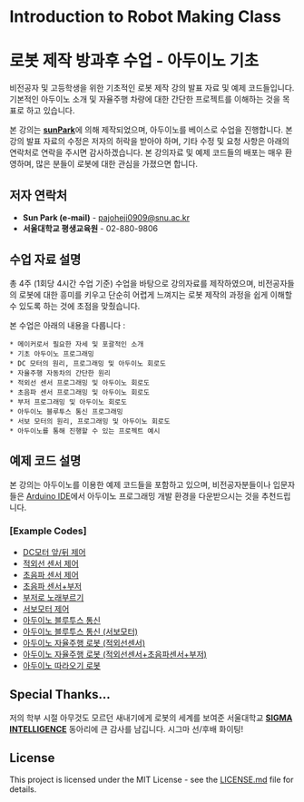 # Introduction to Robot Making Class 
# 로봇 제작 방과후 수업 - 아두이노 기초 

비전공자 및 고등학생을 위한 기초적인 로봇 제작 강의 발표 자료 및 예제 코드들입니다. 기본적인 아두이노 소개 및 자율주행 차량에 대한 간단한 프로젝트를 이해하는 것을 목표로 하고 있습니다.

본 강의는 [**sunPark**](https://www.facebook.com/profile.php?id=100007447598985)에 의해 제작되었으며, 아두이노를 베이스로 수업을 진행합니다. 본 강의 발표 자료의 수정은 저자의 허락을 받아야 하며, 기타 수정 및 요청 사항은 아래의 연락처로 연락을 주시면 감사하겠습니다. 본 강의자료 및 예제 코드들의 배포는 매우 환영하며, 많은 분들이 로봇에 대한 관심을 가졌으면 합니다.

## 저자 연락처
* **Sun Park (e-mail)** - pajoheji0909@snu.ac.kr
* **서울대학교 평생교육원** - 02-880-9806

## 수업 자료 설명
총 4주 (1회당 4시간 수업 기준) 수업을 바탕으로 강의자료를 제작하였으며, 비전공자들의 로봇에 대한 흥미를 키우고 단순히 어렵게 느껴지는 로봇 제작의 과정을 쉽게 이해할 수 있도록 하는 것에 초점을 맞췄습니다.

본 수업은 아래의 내용을 다룹니다 :
```
* 메이커로서 필요한 자세 및 포괄적인 소개
* 기초 아두이노 프로그래밍
* DC 모터의 원리, 프로그래밍 및 아두이노 회로도
* 자율주행 자동차의 간단한 원리
* 적외선 센서 프로그래밍 및 아두이노 회로도
* 초음파 센서 프로그래밍 및 아두이노 회로도
* 부저 프로그래밍 및 아두이노 회로도
* 아두이노 블루투스 통신 프로그래밍
* 서보 모터의 원리, 프로그래밍 및 아두이노 회로도
* 아두이노를 통해 진행할 수 있는 프로젝트 예시
```

## 예제 코드 설명

본 강의는 아두이노를 이용한 예제 코드들을 포함하고 있으며, 비전공자분들이나 입문자들은 [Arduino IDE](https://www.arduino.cc/en/software)에서 아두이노 프로그래밍 개발 환경을 다운받으시는 것을 추천드립니다.

### [Example Codes]

* [DC모터 앞/뒤 제어](arduino/motorspeed1/motorspeed1.ino)
* [적외선 센서 제어](arduino/sensor2/sensor2.ino)
* [초음파 센서 제어](arduino/sonar1/sonar1.ino)
* [초음파 센서+부저](arduino/buzzer1/buzzer1.ino)
* [부저로 노래부르기](arduino/buzzer2_despacito/buzzer2_despacito.ino)
* [서보모터 제어](arduino/servo1/servo1.ino)
* [아두이노 블루투스 통신](arduino/bluetooth1/bluetooth1.ino)
* [아두이노 블루투스 통신 (서보모터)](arduino/bluetooth2_servo/bluetooth2_servo.ino)
* [아두이노 자율주행 로봇 (적외선센서)](arduino/autodriving/autodriving.ino)
* [아두이노 자율주행 로봇 (적외선센서+초음파센서+부저)](arduino/autodriving_sonar/autodriving_sonar.ino)
* [아두이노 따라오기 로봇](arduino/autotracking/autotracking.ino)


## Special Thanks...
저의 학부 시절 아무것도 모르던 새내기에게 로봇의 세계를 보여준 서울대학교 [**SIGMA INTELLIGENCE**](https://www.facebook.com/sigmaintelligence) 동아리에 큰 감사를 남깁니다. 시그마 선/후배 화이팅!

## License
This project is licensed under the MIT License - see the [LICENSE.md](LICENSE.md) file for details.